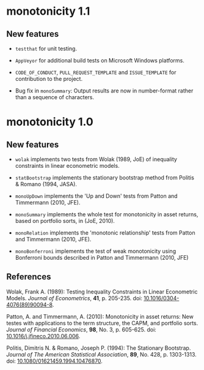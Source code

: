 # monotonicity 1.1
## New features

* `testthat` for unit testing.

* `AppVeyor` for additional build tests on Microsoft Windows platforms.

* `CODE_OF_CONDUCT`, `PULL_REQUEST_TEMPLATE` and `ISSUE_TEMPLATE` for contribution to the project.

* Bug fix in `monoSummary`: Output results are now in number-format rather than a sequence of characters.

# monotonicity 1.0
## New features

* `wolak` implements two tests from Wolak (1989, JoE) of inequality constraints in linear econometric models.

* `statBootstrap` implements the stationary bootstrap method from Politis & Romano (1994, JASA). 

* `monoUpDown` implements the 'Up and Down' tests from Patton and Timmermann (2010, JFE).

* `monoSummary` implements the whole test for monotonicity in asset returns, based on portfolio sorts, in (JoE, 2010).

* `monoRelation` implements the 'monotonic relationship' tests from Patton and Timmermann (2010, JFE).

* `monoBonferroni` implements the test of weak monotonicity using Bonferroni bounds described in Patton and Timmermann (2010, JFE)

## References
  Wolak, Frank A. (1989):
  Testing Inequality Constraints in Linear Econometric Models.
  *Journal of Econometrics*, **41**, p. 205-235.
  doi: [10.1016/0304-4076(89)90094-8](https://doi.org/10.1016/0304-4076(89)90094-8).
  
   Patton, A. and Timmermann, A. (2010):
  Monotonicity in asset returns: New testes with applications to the term structure, the CAPM, and portfolio sorts.
  *Journal of Financial Economics*, **98**, No. 3, p. 605-625.
  doi: [10.1016/j.jfineco.2010.06.006](https://doi.org/10.1016/j.jfineco.2010.06.006).
  
  Politis, Dimitris N. & Romano, Joseph P. (1994): The Stationary Bootstrap.
  *Journal of The American Statistical Association*,
  **89**, No. 428, p. 1303-1313. doi: [10.1080/01621459.1994.10476870](https://doi.org/10.1080/01621459.1994.10476870).
